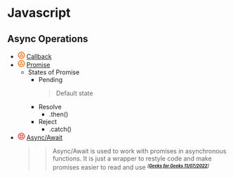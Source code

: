 # Javascript
## Async Operations
- ![](../../-/3.png) [Callback](callback-example.js)
- ![](../../-/3.png) [Promise](promise-example.js)
    - States of Promise
        - Pending
            > Default state
        - Resolve
            - .then()
        - Reject
            - .catch()
- ![](../../-/4.png) [Async/Await](../keywords/async-await-example.js)
    >> Async/Await is used to work with promises in asynchronous functions. It is just a wrapper to restyle code and make promises easier to read and use <small>***<sup>[[Geeks for Geeks 11/07/2022](https://www.geeksforgeeks.org/difference-between-promise-and-async-await-in-node-js/)]<sup>***</small>